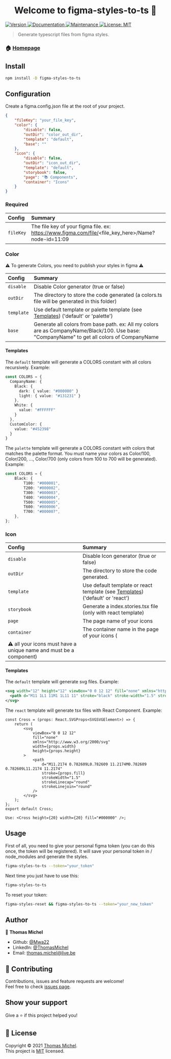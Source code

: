 <h1 align="center">Welcome to figma-styles-to-ts 👋</h1>
<p>
  <a href="https://www.npmjs.com/package/figma-styles-to-ts" target="_blank">
    <img alt="Version" src="https://img.shields.io/npm/v/figma-styles-to-ts.svg">
  </a>
  <a href="https://github.com/Mwa22/figma-styles-to-ts#readme" target="_blank">
    <img alt="Documentation" src="https://img.shields.io/badge/documentation-yes-brightgreen.svg" />
  </a>
  <a href="https://github.com/Mwa22/figma-styles-to-ts/graphs/commit-activity" target="_blank">
    <img alt="Maintenance" src="https://img.shields.io/badge/Maintained%3F-yes-green.svg" />
  </a>
  <a href="https://github.com/Mwa22/figma-styles-to-ts/blob/master/LICENSE" target="_blank">
    <img alt="License: MIT" src="https://img.shields.io/github/license/Mwa22/figma-styles-to-ts" />
  </a>
</p>

> Generate typescript files from figma styles.

### 🏠 [Homepage](https://github.com/Mwa22/figma-styles-to-ts#readme)

## Install

```sh
npm install -D figma-styles-to-ts
```

## Configuration

Create a figma.config.json file at the root of your project.

```json
{
	"fileKey": "your_file_key",
	"color": {
		"disable": false,
		"outDir": "color_out_dir",
		"template": "default",
		"base": ""
	},
	"icon": {
		"disable": false,
		"outDir": "icon_out_dir",
		"template": "default",
		"storybook": false,
		"page": "📚 Components",
		"container": "Icons"
	}
}
```

### Required

| Config    | Summary                                                                                            |
| :-------- | :------------------------------------------------------------------------------------------------- |
| `fileKey` | The file key of your figma file. ex: https://www.figma.com/file/<file_key_here>/Name?node-id=11:09 |

### Color

⚠️ To generate Colors, you need to publish your styles in figma ⚠️

| Config     | Summary                                                                                                                                      |
| :--------- | :------------------------------------------------------------------------------------------------------------------------------------------- |
| `disable`  | Disable Color generator (true or false)                                                                                                      |
| `outDir`   | The directory to store the code generated (a colors.ts file will be generated in this folder)                                                |
| `template` | Use default template or palette template (see [Templates](#color_templates)) ('default' or 'palette')                                        |
| `base`     | Generate all colors from base path. ex: All my colors are as CompanyName/Black/100. Use base: "CompanyName" to get all colors of CompanyName |

#### <a name="color_templates"></a>Templates

The `default` template will generate a COLORS constant with all colors recursively.
Example:

```ts
const COLORS = {
  CompanyName: {
    Black: {
      dark: { value: "#000000" }
      light: { value: "#131231" }
    },
    White: {
      value: "#FFFFFF"
    }
  },
  CustomColor: {
    value: "#452398"
  }
}
```

The `palette` template will generate a COLORS constant with colors that matches the palette format.
You must name your colors as Color/100, Color/200, ..., Color/700 (only colors from 100 to 700 will be generated).
Example:

```ts
const COLORS = {
	Black: {
		T100: "#000001",
		T200: "#000002",
		T300: "#000003",
		T400: "#000004",
		T500: "#000005",
		T600: "#000006",
		T700: "#000007",
	},
};
```

### Icon

| Config                                                             | Summary                                                                                          |
| :----------------------------------------------------------------- | :----------------------------------------------------------------------------------------------- |
| `disable`                                                          | Disable Icon generator (true or false)                                                           |
| `outDir`                                                           | The directory to store the code generated.                                                       |
| `template`                                                         | Use default template or react template (see [Templates](#icon_templates)) ('default' or 'react') |
| `storybook`                                                        | Generate a index.stories.tsx file (only with react template)                                     |
| `page`                                                             | The page name of your icons                                                                      |
| `container`                                                        | The container name in the page of your icons (                                                   |
| ⚠️ all your icons must have a unique name and must be a component) |

#### <a name="icon_templates"></a>Templates

The `default` template will generate svg files.
Example:

```svg
<svg width="12" height="12" viewBox="0 0 12 12" fill="none" xmlns="http://www.w3.org/2000/svg">
  <path d="M11 1L1 11M1 1L11 11" stroke="black" stroke-width="1.5" stroke-linecap="round" stroke-linejoin="round"/>
</svg>
```

The `react` template will generate tsx files with React Component.
Example:

```tsx
const Cross = (props: React.SVGProps<SVGSVGElement>) => {
	return (
		<svg
			viewBox="0 0 12 12"
			fill="none"
			xmlns="http://www.w3.org/2000/svg"
			width={props.width}
			height={props.height}
		>
			<path
				d="M11.2174 0.782609L0.782609 11.2174M0.782609 0.782609L11.2174 11.2174"
				stroke={props.fill}
				strokeWidth="1.5"
				strokeLinecap="round"
				strokeLinejoin="round"
			/>
		</svg>
	);
};
export default Cross;

Use: <Cross height={20} width={20} fill="#000000" />;
```

## Usage

First of all, you need to give your personal figma token (you can do this once, the token will be registered). It will save your personal token in / node_modules and generate the styles.

```sh
figma-styles-to-ts --token="your_token"
```

Next time you just have to use this:

```sh
figma-styles-to-ts
```

To reset your token:

```sh
figma-styles-reset && figma-styles-to-ts --token="your_new_token"
```

## Author

👤 **Thomas Michel**

-   Github: [@Mwa22](https://github.com/Mwa22)
-   LinkedIn: [@ThomasMichel](https://linkedin.com/in/thomasmichel22)
-   Email: thomas.michel@live.be

## 🤝 Contributing

Contributions, issues and feature requests are welcome!<br />Feel free to check [issues page](https://github.com/Mwa22/figma-styles-to-ts/issues).

## Show your support

Give a ⭐️ if this project helped you!

## 📝 License

Copyright © 2021 [Thomas Michel](https://github.com/Mwa22).<br />
This project is [MIT](https://github.com/Mwa22/figma-styles-to-ts/blob/master/LICENSE) licensed.
